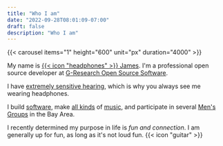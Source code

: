 ```yaml
---
title: "Who I am"
date: "2022-09-28T08:01:09-07:00"
draft: false
description: "Who I am"
---
```

{{< carousel items="1" height="600" unit="px" duration="4000" >}}
<br>

My name is [{{< icon "headphones" >}} James](https://headphonejames.com/). I'm a professional open source developer at [G-Research Open Source Software](https://opensource.gresearch.co.uk/).

I have [extremely sensitive hearing](https://headphonejames.com/#headphones), which is why you always see me wearing headphones.

I build [software](https://github.com/headphonejames), make [all kinds](https://www.youtube.com/watch?v=cOSHBceY-kg&ab_channel=headphonejames) of [music](https://open.spotify.com/artist/6GmYm47Zgk3tvoCeJbsH5r), and participate in several [Men's Groups](https://headphonejames.com/#mensgroups) in the Bay Area.

I recently determined my purpose in life is _fun and connection_. I am generally up for fun, as long as it's not loud fun. {{< icon "guitar" >}}
